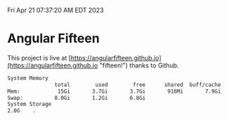 Fri Apr 21 07:37:20 AM EDT 2023

# Angular Fifteen


This project is live at [https://angularfifteen.github.io](https://angularfifteen.github.io "fifteen!") thanks to Github.

```bash
System Memory
               total        used        free      shared  buff/cache   available
Mem:            15Gi       3.7Gi       3.7Gi       916Mi       7.9Gi        10Gi
Swap:          8.0Gi       1.2Gi       6.8Gi
System Storage
2.0G	.
```

